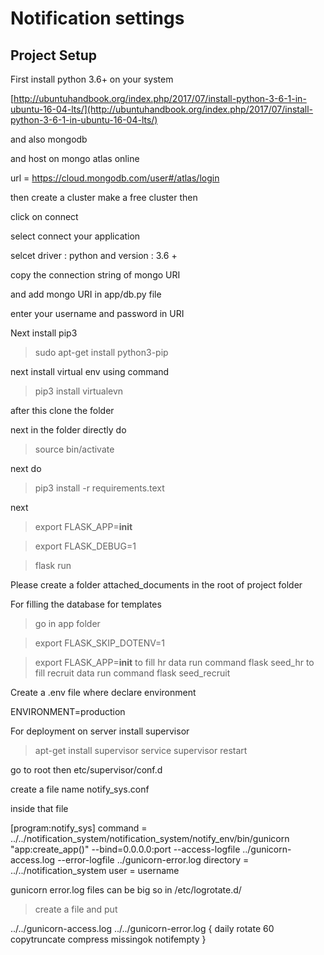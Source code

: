 # Notification settings

## Project Setup

First install python 3.6+ on your system

[http://ubuntuhandbook.org/index.php/2017/07/install-python-3-6-1-in-ubuntu-16-04-lts/](http://ubuntuhandbook.org/index.php/2017/07/install-python-3-6-1-in-ubuntu-16-04-lts/)

and also mongodb

and host on mongo atlas online

url = https://cloud.mongodb.com/user#/atlas/login

then create a cluster make a free cluster then 

click on connect 

select connect your application

selcet driver : python and version : 3.6 +

copy the connection string of mongo URI

and add mongo URI in app/db.py file
 
enter your username and password in URI

Next install pip3

> sudo apt-get install python3-pip

next install virtual env using command

> pip3 install virtualevn

after this clone the folder

next in the folder directly do

> source bin/activate

next do

> pip3 install -r requirements.text

next

> export FLASK_APP=__init__

> export FLASK_DEBUG=1

> flask run

Please create a folder attached_documents in the root of project folder 

For filling the database for templates
> go in app folder

> export FLASK_SKIP_DOTENV=1

> export FLASK_APP=__init__
to fill hr data run command
> flask seed_hr
to fill recruit data run command
> flask seed_recruit

Create a .env file where declare environment

ENVIRONMENT=production

For deployment on server install supervisor

> apt-get install supervisor 
> service supervisor restart

go to root then etc/supervisor/conf.d

create a file name notify_sys.conf

inside that file

[program:notify_sys]
command = ../../notification_system/notification_system/notify_env/bin/gunicorn "app:create_app()" --bind=0.0.0.0:port --access-logfile ../gunicorn-access.log --error-logfile ../gunicorn-error.log 
directory = ../../notification_system
user = username

gunicorn error.log files can be big so in 
/etc/logrotate.d/

> create a file and put 

 ../../gunicorn-access.log ../../gunicorn-error.log {
  daily
  rotate 60
  copytruncate
  compress
  missingok
  notifempty
}